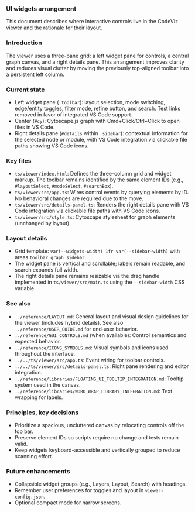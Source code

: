 ### UI widgets arrangement

This document describes where interactive controls live in the CodeViz viewer and the rationale for their layout.

### Introduction

The viewer uses a three-pane grid: a left widget pane for controls, a central graph canvas, and a right details pane. This arrangement improves clarity and reduces visual clutter by moving the previously top-aligned toolbar into a persistent left column.

### Current state

- Left widget pane (`.toolbar`): layout selection, mode switching, edge/entity toggles, filter mode, refine button, and search. Test links removed in favor of integrated VS Code support.
- Center (`#cy`): Cytoscape.js graph with Cmd+Click/Ctrl+Click to open files in VS Code.
- Right details pane (`#details` within `.sidebar`): contextual information for the selected node or module, with VS Code integration via clickable file paths showing VS Code icons.

### Key files

- `ts/viewer/index.html`: Defines the three-column grid and widget markup. The toolbar remains identified by the same element IDs (e.g., `#layoutSelect`, `#modeSelect`, `#searchBox`).
- `ts/viewer/src/app.ts`: Wires control events by querying elements by ID. No behavioral changes are required due to the move.
- `ts/viewer/src/details-panel.ts`: Renders the right details pane with VS Code integration via clickable file paths with VS Code icons.
- `ts/viewer/src/style.ts`: Cytoscape stylesheet for graph elements (unchanged by layout).

### Layout details

- Grid template: `var(--widgets-width) 1fr var(--sidebar-width)` with areas `toolbar graph sidebar`.
- The widget pane is vertical and scrollable; labels remain readable, and search expands full width.
- The right details pane remains resizable via the drag handle implemented in `ts/viewer/src/main.ts` using the `--sidebar-width` CSS variable.

### See also

- `../reference/LAYOUT.md`: General layout and visual design guidelines for the viewer (includes hybrid details). See also `../reference/USER_GUIDE.md` for end‑user behavior.
- `../reference/GUI_CONTROLS.md` (when available): Control semantics and expected behavior.
- `../reference/ICONS_SYMBOLS.md`: Visual symbols and icons used throughout the interface.
- `../../ts/viewer/src/app.ts`: Event wiring for toolbar controls.
- `../../ts/viewer/src/details-panel.ts`: Right pane rendering and editor integration.
- `../reference/libraries/FLOATING_UI_TOOLTIP_INTEGRATION.md`: Tooltip system used in the canvas.
- `../reference/libraries/WORD_WRAP_LIBRARY_INTEGRATION.md`: Text wrapping for labels.

### Principles, key decisions

- Prioritize a spacious, uncluttered canvas by relocating controls off the top bar.
- Preserve element IDs so scripts require no change and tests remain valid.
- Keep widgets keyboard-accessible and vertically grouped to reduce scanning effort.

### Future enhancements

- Collapsible widget groups (e.g., Layers, Layout, Search) with headings.
- Remember user preferences for toggles and layout in `viewer-config.json`.
- Optional compact mode for narrow screens.


